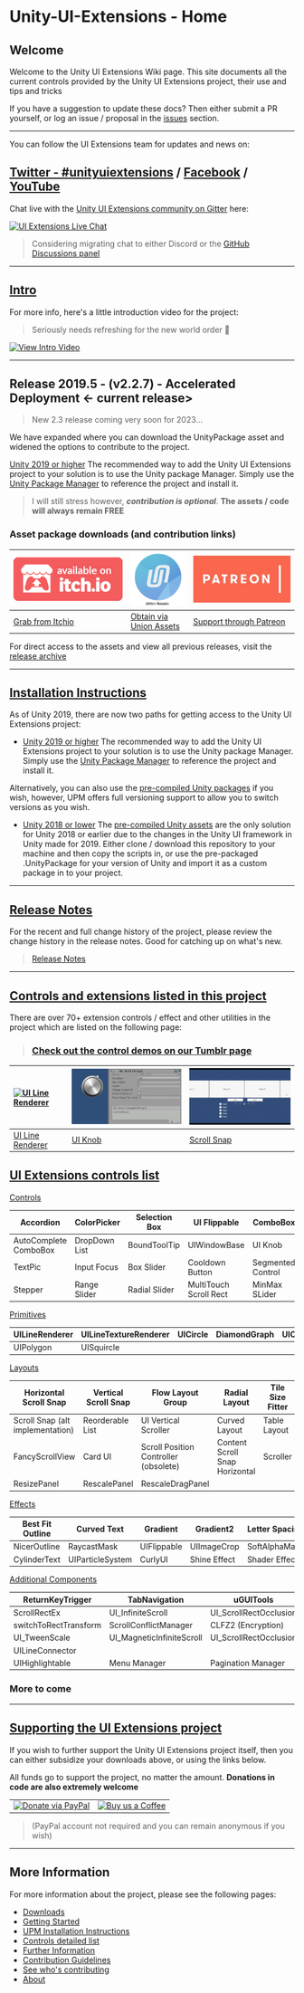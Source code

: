 # Unity-UI-Extensions - Home

## Welcome

Welcome to the Unity UI Extensions Wiki page.  This site documents all the current controls provided by the Unity UI Extensions project, their use and tips and tricks

If you have a suggestion to update these docs? Then either submit a PR yourself, or log an issue / proposal in the [issues](https://github.com/Unity-UI-Extensions/com.unity.uiextensions/issues) section.

-----

You can follow the UI Extensions team for updates and news on:

## [Twitter - #unityuiextensions](https://twitter.com/search?q=%23unityuiextensions) / [Facebook](https://www.facebook.com/UnityUIExtensions/) / [YouTube](https://www.youtube.com/@UnityUIExtensions)

Chat live with the [Unity UI Extensions community on Gitter](https://gitter.im/Unity-UI-Extensions/Lobby) here:

[![UI Extensions Live Chat](https://photos.angel.co/startups/i/368944-d81438d134dc6c5567ffaab69861cb34-medium_jpg.jpg?buster=1404125976)](https://gitter.im/Unity-UI-Extensions/Lobby)

> Considering migrating chat to either Discord or the [GitHub Discussions panel](https://github.com/Unity-UI-Extensions/com.unity.uiextensions/discussions/419)

-----

## [Intro](GettingStarted.md)

For more info, here's a little introduction video for the project:

> Seriously needs refreshing for the new world order 🤣

[![View Intro Video](http://img.youtube.com/vi/njoIeE4akq0/0.jpg)](http://www.youtube.com/watch?v=njoIeE4akq0 "Unity UI Extensions intro video")

-----

## Release 2019.5 - (v2.2.7)  - Accelerated Deployment <- current release>

> New 2.3 release coming very soon for 2023...

We have expanded where you can download the UnityPackage asset and widened the options to contribute to the project.

[Unity 2019 or higher](UPMInstallation.md)
The recommended way to add the Unity UI Extensions project to your solution is to use the Unity package Manager. Simply use the [Unity Package Manager](UPMInstallation) to reference the project and install it.

> I will still stress however, ***contribution is optional***. **The assets / code will always remain FREE**

### Asset package downloads (and contribution links)

| [![Download from Itch.IO](/SiteImages/itchio.png)](https://unityuiextensions.itch.io/uiextensions2-0 "Download from Itch.IO") | [![Download from Itch.IO](SiteImages/unionassets.png)](https://unionassets.com/unity-ui-extensions "Download from Union Assets") | [![Download from Itch.IO](SiteImages/patreon.jpg)](https://www.patreon.com/UnityUIExtensions "Support Unity UI Extensions on Patreon & download")|
| :--- | :--- | :--- |
| [Grab from Itchio](https://unityuiextensions.itch.io/uiextensions2-0) | [Obtain via Union Assets](https://unionassets.com/unity-ui-extensions) |[Support through Patreon](https://www.patreon.com/UnityUIExtensions) |

For direct access to the assets and view all previous releases, visit the [release archive](Downloads)

-----

## [Installation Instructions](GettingStarted.md)

As of Unity 2019, there are now two paths for getting access to the Unity UI Extensions project:

- [Unity 2019 or higher](UPMInstallation.md)
The recommended way to add the Unity UI Extensions project to your solution is to use the Unity package Manager. Simply use the [Unity Package Manager](UPMInstallation) to reference the project and install it.

Alternatively, you can also use the [pre-compiled Unity packages](Downloads.md) if you wish, however, UPM offers full versioning support to allow you to switch versions as you wish.

- [Unity 2018 or lower](Downloads.md)
The [pre-compiled Unity assets](Downloads.md) are the only solution for Unity 2018 or earlier due to the changes in the Unity UI framework in Unity made for 2019.
Either clone / download this repository to your machine and then copy the scripts in, or use the pre-packaged .UnityPackage for your version of Unity and import it as a custom package in to your project.

-----

## [Release Notes](ReleaseNotes/RELEASENOTES.md)

For the recent and full change history of the project, please review the change history in the release notes.
Good for catching up on what's new.

> [Release Notes](ReleaseNotes/RELEASENOTES.md)

-----

## [Controls and extensions listed in this project](Controls.md)

There are over 70+ extension controls / effect and other utilities in the project which are listed on the following page:

> ### [Check out the control demos on our Tumblr page](https://unityuiextensions.tumblr.com/)

| [![UI Line Renderer](./SiteImages/LineRenderer.gif)](https://www.tumblr.com/blog/unityuiextensions "UI Line Renderer") | [![UI Knob](./SiteImages/UIKnob.gif)](https://www.tumblr.com/blog/unityuiextensions "UI Knob")   | [![ScrollSnap](./SiteImages/ScrollSnap.gif)](https://www.tumblr.com/blog/unityuiextensions "Scroll Snap")|
| :--- | :--- | :--- |
| [UI Line Renderer](https://www.tumblr.com/blog/unityuiextensions) | [UI Knob](https://www.tumblr.com/blog/unityuiextensions) |[Scroll Snap](https://www.tumblr.com/blog/unityuiextensions) |

## [UI Extensions controls list](Controls.md)

[Controls](Controls.md#controls)

|Accordion|ColorPicker|Selection Box|UI Flippable|ComboBox|
|-|-|-|-|-|
|AutoComplete ComboBox|DropDown List|BoundToolTip|UIWindowBase|UI Knob|
|TextPic|Input Focus|Box Slider|Cooldown Button|Segmented Control|
|Stepper|Range Slider|Radial Slider|MultiTouch Scroll Rect|MinMax SLider|

[Primitives](Controls.md#primitives)

|UILineRenderer|UILineTextureRenderer|UICircle|DiamondGraph|UICornerCut|
|-|-|-|-|-|
|UIPolygon|UISquircle||||

[Layouts](Controls.md#layouts)

|Horizontal Scroll Snap|Vertical Scroll Snap|Flow Layout Group|Radial Layout|Tile Size Fitter|
|-|-|-|-|-|
|Scroll Snap (alt implementation)|Reorderable List|UI Vertical Scroller|Curved Layout|Table Layout|
|FancyScrollView|Card UI|Scroll Position Controller (obsolete)|Content Scroll Snap Horizontal|Scroller|
|ResizePanel|RescalePanel|RescaleDragPanel|||

[Effects](Controls.md#effect-components)

|Best Fit Outline|Curved Text|Gradient|Gradient2|Letter Spacing|
|-|-|-|-|-|
|NicerOutline|RaycastMask|UIFlippable|UIImageCrop|SoftAlphaMask|
|CylinderText|UIParticleSystem|CurlyUI|Shine Effect|Shader Effects|

[Additional Components](Controls.md#additional-components)

|ReturnKeyTrigger|TabNavigation|uGUITools|ScrollRectTweener|ScrollRectLinker|
|-|-|-|-|-|
|ScrollRectEx|UI_InfiniteScroll|UI_ScrollRectOcclusion|UIScrollToSelection|UISelectableExtension|
|switchToRectTransform|ScrollConflictManager|CLFZ2 (Encryption)|DragCorrector|PPIViewer|
|UI_TweenScale|UI_MagneticInfiniteScroll|UI_ScrollRectOcclusion|NonDrawingGraphic|
|UILineConnector|
|UIHighlightable|Menu Manager|Pagination Manager|||

### More to come

-----

## [Supporting the UI Extensions project](https://www.paypal.com/cgi-bin/webscr?cmd=_s-xclick&hosted_button_id=89L8T9N6BR7LJ)

If you wish to further support the Unity UI Extensions project itself, then you can either subsidize your downloads above, or using the links below.

All funds go to support the project, no matter the amount. **Donations in code are also extremely welcome**

|||
|-|-|
| [![Donate via PayPal](https://www.paypalobjects.com/webstatic/mktg/Logo/pp-logo-150px.png)](https://www.paypal.com/cgi-bin/webscr?cmd=_s-xclick&hosted_button_id=89L8T9N6BR7LJ "Donating via Paypal") | [![Buy us a Coffee](https://uploads-ssl.webflow.com/5c14e387dab576fe667689cf/5cbed8a4ae2b88347c06c923_BuyMeACoffee_blue-p-500.png)](https://ko-fi.com/uiextensions "Buy us a Coffee") |

> (PayPal account not required and you can remain anonymous if you wish)

-----

## More Information

For more information about the project, please see the following pages:

- [Downloads](Downloads.md)
- [Getting Started](GettingStarted.md)
- [UPM Installation Instructions](UPMInstallation.md)
- [Controls detailed list](Controls.md)
- [Further Information](FurtherInfo.md)
- [Contribution Guidelines](ContributionGuidelines.md)
- [See who's contributing](Contributors.md)
- [About](About.md)